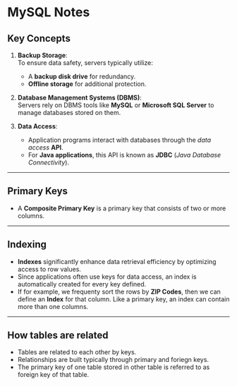 # MySQL Notes

## Key Concepts
1. **Backup Storage**:  
   To ensure data safety, servers typically utilize:
   - A **backup disk drive** for redundancy.
   - **Offline storage** for additional protection.

2. **Database Management Systems (DBMS)**:  
   Servers rely on DBMS tools like **MySQL** or **Microsoft SQL Server** to manage databases stored on them.

3. **Data Access**:  
   - Application programs interact with databases through the *data access* **API**.  
   - For **Java applications**, this API is known as **JDBC** (*Java Database Connectivity*).

---

## Primary Keys
- A **Composite Primary Key** is a primary key that consists of two or more columns.

---

## Indexing
- **Indexes** significantly enhance data retrieval efficiency by optimizing access to row values.  
- Since applications often use keys for data access, an index is automatically created for every key defined.
- If for example, we frequenty sort the rows by **ZIP Codes**, then we can define an **Index** for 
that column. Like a primary key, an index can contain more than one columns.

---
## How tables are related
- Tables are related to each other by keys.
- Relationships are built typically through primary and foriegn keys.
- The primary key of one table stored in other table is referred to as foreign
key of that table.